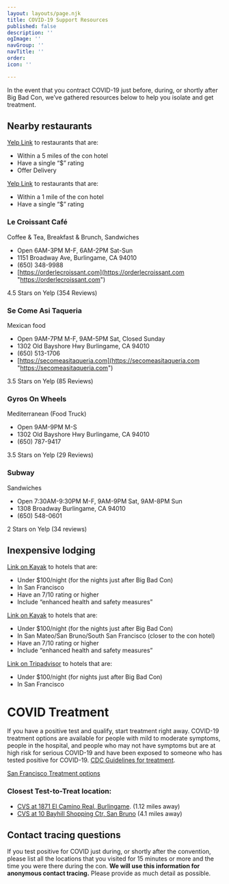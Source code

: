 ```yaml
---
layout: layouts/page.njk
title: COVID-19 Support Resources
published: false
description: ''
ogImage: ''
navGroup: ''
navTitle: ''
order: 
icon: ''

---
```

In the event that you contract COVID-19 just before, during, or shortly after Big Bad Con, we’ve gathered resources below to help you isolate and get treatment.

## Nearby restaurants

[Yelp Link](https://www.yelp.com/search?cflt=restaurants&find_loc=1333+Old+Bayshore+Hwy%2C+Burlingame%2C+CA+94010&attrs=RestaurantsPriceRange2.1%2CRestaurantsDelivery&l=g%3A-122.41619110107422%2C37.553015463705705%2C-122.31388092041016%2C37.63462554460688) to restaurants that are:

* Within a 5 miles of the con hotel
* Have a single “$” rating
* Offer Delivery

[Yelp Link](https://www.yelp.com/search?cflt=restaurants&find_loc=1333+Old+Bayshore+Hwy%2C+Burlingame%2C+CA+94010&attrs=RestaurantsPriceRange2.1&l=g%3A-122.3778247833252%2C37.58362973185963%2C-122.35224723815918%2C37.60403225274333) to restaurants that are:

* Within a 1 mile of the con hotel
* Have a single “$” rating

### Le Croissant Café

Coffee & Tea, Breakfast & Brunch, Sandwiches

* Open 6AM-3PM M-F, 6AM-2PM Sat-Sun
* 1151 Broadway Ave, Burlingame, CA 94010
* (650) 348-9988
* [https://orderlecroissant.com](https://orderlecroissant.com "https://orderlecroissant.com")

4\.5 Stars on Yelp (354 Reviews)

### Se Come Asi Taqueria

Mexican food

* Open 9AM-7PM M-F, 9AM-5PM Sat, Closed Sunday
* 1302 Old Bayshore Hwy Burlingame, CA 94010
* (650) 513-1706
* [https://secomeasitaqueria.com](https://secomeasitaqueria.com "https://secomeasitaqueria.com")

3\.5 Stars on Yelp (85 Reviews)

### Gyros On Wheels

Mediterranean (Food Truck)

* Open 9AM-9PM M-S
* 1302 Old Bayshore Hwy Burlingame, CA 94010
* (650) 787-9417

3\.5 Stars on Yelp (29 Reviews)

### Subway

Sandwiches

* Open 7:30AM-9:30PM M-F, 9AM-9PM Sat, 9AM-8PM Sun
* 1308 Broadway Burlingame, CA 94010
* (650) 548-0601

2 Stars on Yelp (34 reviews)

## Inexpensive lodging

[Link on Kayak](https://www.kayak.com/hotels/San-Francisco,California,United-States-c13852/2022-10-31/2022-11-03/2adults?sort=rank_a&fs=price=54-97;health=healthonly;extendedrating=*good) to hotels that are:

* Under $100/night (for the nights just after Big Bad Con)
* In San Francisco
* Have an 7/10 rating or higher
* Include “enhanced health and safety measures”

[Link on Kayak](https://www.kayak.com/hotels/San-Mateo,California,United-States-c3955/2022-10-31/2022-11-03/2adults?sort=rank_a&fs=price=75-100;health=healthonly;extendedrating=*good) to hotels that are:

* Under $100/night (for the nights just after Big Bad Con)
* In San Mateo/San Bruno/South San Francisco (closer to the con hotel)
* Have an 7/10 rating or higher
* Include “enhanced health and safety measures”

[Link on Tripadvisor](https://www.tripadvisor.com/HotelsList-San_Francisco-Cheap-Hotels-zfp10337.html) to hotels that are:

* Under $100/night (for nights just after Big Bad Con)
* In San Francisco

# COVID Treatment

If you have a positive test and qualify, start treatment right away. COVID-19 treatment options are available for people with mild to moderate symptoms, people in the hospital, and people who may not have symptoms but are at high risk for serious COVID-19 and have been exposed to someone who has tested positive for COVID-19. [CDC Guidelines for treatment](https://combatcovid.hhs.gov/possible-treatment-options-covid-19).

[San Francisco Treatment options](https://sf.gov/get-treated-covid-19)

### Closest Test-to-Treat location:

* [CVS at 1871 El Camino Real, Burlingame](https://www.cvs.com/content/coronavirus?cid=redir-coronavirus). (1.12 miles away)
* [CVS at 10 Bayhill Shopping Ctr, San Bruno](https://www.cvs.com/coronavirus) (4.1 miles away)

## Contact tracing questions

If you test positive for COVID just during, or shortly after the convention, please list all the locations that you visited for 15 minutes or more and the time you were there during the con. **We will use this information for anonymous contact tracing.** Please provide as much detail as possible.